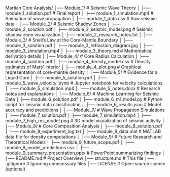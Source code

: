 Martian Core Analysis/
│── Module_1/                     # Seismic Wave Theory
│   ├── module_1_solution.pdf      # Final report
│   ├── module_1_simulation.mp4    # Animation of wave propagation
│   ├── module_1_data.csv          # Raw seismic data
│
│── Module_2/                     # Seismic Shadow Zones
│   ├── module_2_solution.pdf
│   ├── module_2_seismic_model.png # Seismic shadow zone visualization
│   ├── module_2_research_notes.txt
│
│── Module_3/                     # Snell’s Law at the Core-Mantle Boundary
│   ├── module_3_solution.pdf
│   ├── module_3_refraction_diagram.jpg
│   ├── module_3_simulation.mp4
│   ├── module_3_theory.md         # Mathematical derivation details
│
│── Module_4/                     # Core Radius Calculation
│   ├── module_4_solution.pdf
│   ├── module_4_density_model.csv # Density estimates of Mars' interior
│   ├── module_4_plot.png          # Graphical representation of core-mantle density
│
│── Module_5/                     # Evidence for a Liquid Core
│   ├── module_5_solution.pdf
│   ├── module_5_wave_velocity.ipynb  # Jupyter notebook for velocity calculations
│   ├── module_5_simulation.mp4
│   ├── module_5_notes.docx        # Research notes and explanations
│
│── Module_6/                     # Machine Learning for Seismic Data
│   ├── module_6_solution.pdf
│   ├── module_6_ml_model.py       # Python script for seismic data classification
│   ├── module_6_results.json      # Model accuracy and predictions
│
│── Module_7/                     # Wave Propagation Simulations
│   ├── module_7_solution.pdf
│   ├── module_7_simulation.mp4
│   ├── module_7_high_res_model.png # 3D model visualization of seismic activity
│
│── Module_8/                     # Core Composition Analysis
│   ├── module_8_solution.pdf
│   ├── module_8_experiment_log.txt
│   ├── module_8_data.mat          # MATLAB data file for density computations
│
│── Module_9/                     # Future Research and Theoretical Models
│   ├── module_9_future_scope.pdf
│   ├── module_9_model_predictions.csv
│   ├── module_9_summary_presentation.pptx # PowerPoint summarizing findings
│
│── README.md                     # Project Overview
│── structure.md                   # This file
│── .gitignore                     # Ignoring unnecessary files
│── LICENSE                        # Open-source license (optional)
